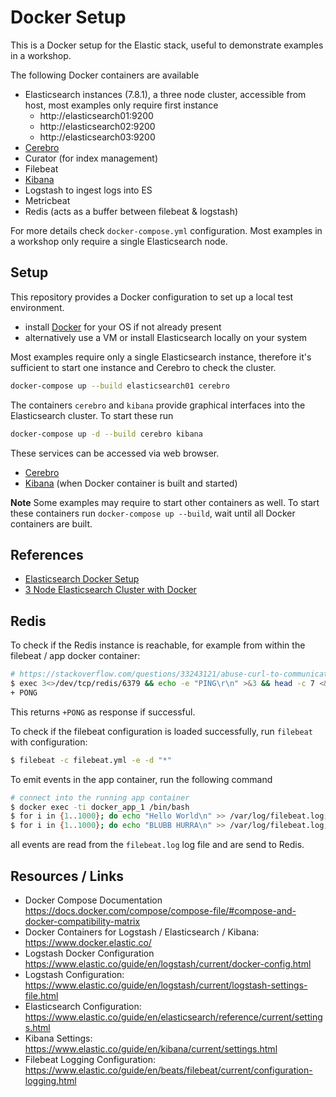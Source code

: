# Docker Setup

This is a Docker setup for the Elastic stack, useful to demonstrate examples in a workshop.

The following Docker containers are available

* Elasticsearch instances (7.8.1), a three node cluster, accessible from host, most examples only require first instance
  * http://elasticsearch01:9200
  * http://elasticsearch02:9200
  * http://elasticsearch03:9200
* [Cerebro](localhost:9000)
* Curator (for index management)
* Filebeat
* [Kibana](localhost:5601)
* Logstash to ingest logs into ES
* Metricbeat
* Redis (acts as a buffer between filebeat & logstash)

For more details check `docker-compose.yml` configuration. Most examples in a workshop only require a single Elasticsearch node.


## Setup

This repository provides a Docker configuration to set up a local test environment.

* install [Docker](https://docs.docker.com/get-docker/) for your OS if not already present
* alternatively use a VM or install Elasticsearch locally on your system

Most examples require only a single Elasticsearch instance, therefore it's sufficient to start one instance and Cerebro to check the cluster.

```bash
docker-compose up --build elasticsearch01 cerebro
```

The containers `cerebro` and `kibana` provide graphical interfaces into the Elasticsearch cluster.
To start these run

```bash
docker-compose up -d --build cerebro kibana
```

These services can be accessed via web browser.

* [Cerebro](http://localhost:9000/#/overview?host=http:%2F%2Felasticsearch01:9200)
* [Kibana](http://localhost:5601) (when Docker container is built and started)

**Note** Some examples may require to start other containers as well.
To start these containers run `docker-compose up --build`, wait until all Docker containers are built.


## References

* [Elasticsearch Docker Setup](https://www.elastic.co/guide/en/elasticsearch/reference/7.3/docker.html)
* [3 Node Elasticsearch Cluster with Docker](https://blog.ruanbekker.com/blog/2018/04/29/running-a-3-node-elasticsearch-cluster-with-docker-compose-on-your-laptop-for-testing/)


## Redis

To check if the Redis instance is reachable, for example from within the filebeat / app docker container:

```bash
# https://stackoverflow.com/questions/33243121/abuse-curl-to-communicate-with-redis
$ exec 3<>/dev/tcp/redis/6379 && echo -e "PING\r\n" >&3 && head -c 7 <&3
+ PONG
```
This returns `+PONG` as response if successful.

To check if the filebeat configuration is loaded successfully, run `filebeat` with configuration:

```bash
$ filebeat -c filebeat.yml -e -d "*"
```

To emit events in the app container, run the following command

```bash
# connect into the running app container
$ docker exec -ti docker_app_1 /bin/bash
$ for i in {1..1000}; do echo "Hello World\n" >> /var/log/filebeat.log; done
$ for i in {1..1000}; do echo "BLUBB HURRA\n" >> /var/log/filebeat.log; done
```

all events are read from the `filebeat.log` log file and are send to Redis.


## Resources / Links

* Docker Compose Documentation https://docs.docker.com/compose/compose-file/#compose-and-docker-compatibility-matrix
* Docker Containers for Logstash / Elasticsearch / Kibana: https://www.docker.elastic.co/
* Logstash Docker Configuration https://www.elastic.co/guide/en/logstash/current/docker-config.html
* Logstash Configuration: https://www.elastic.co/guide/en/logstash/current/logstash-settings-file.html
* Elasticsearch Configuration: https://www.elastic.co/guide/en/elasticsearch/reference/current/settings.html
* Kibana Settings: https://www.elastic.co/guide/en/kibana/current/settings.html
* Filebeat Logging Configuration: https://www.elastic.co/guide/en/beats/filebeat/current/configuration-logging.html
